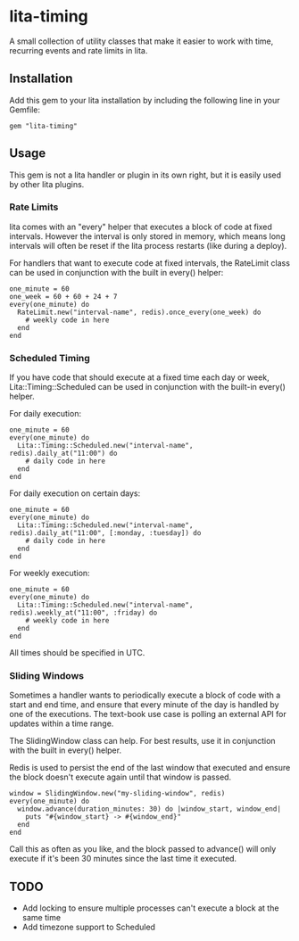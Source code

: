 # lita-timing

A small collection of utility classes that make it easier to work with time, recurring
events and rate limits in lita.

## Installation

Add this gem to your lita installation by including the following line in your Gemfile:

    gem "lita-timing"

## Usage

This gem is not a lita handler or plugin in its own right, but it is easily used
by other lita plugins.

### Rate Limits

lita comes with an "every" helper that executes a block of code at fixed
intervals. However the interval is only stored in memory, which means
long intervals will often be reset if the lita process restarts (like
during a deploy).

For handlers that want to execute code at fixed intervals, the RateLimit
class can be used in conjunction with the built in every() helper:

    one_minute = 60
    one_week = 60 + 60 + 24 + 7
    every(one_minute) do
      RateLimit.new("interval-name", redis).once_every(one_week) do
        # weekly code in here
      end
    end

### Scheduled Timing

If you have code that should execute at a fixed time each day or week, Lita::Timing::Scheduled
can be used in conjunction with the built-in every() helper.

For daily execution:

    one_minute = 60
    every(one_minute) do
      Lita::Timing::Scheduled.new("interval-name", redis).daily_at("11:00") do
        # daily code in here
      end
    end

For daily execution on certain days:

    one_minute = 60
    every(one_minute) do
      Lita::Timing::Scheduled.new("interval-name", redis).daily_at("11:00", [:monday, :tuesday]) do
        # daily code in here
      end
    end

For weekly execution:

    one_minute = 60
    every(one_minute) do
      Lita::Timing::Scheduled.new("interval-name", redis).weekly_at("11:00", :friday) do
        # weekly code in here
      end
    end

All times should be specified in UTC.

### Sliding Windows

Sometimes a handler wants to periodically execute a block of code with a start
and end time, and ensure that every minute of the day is handled by one of the
executions. The text-book use case is polling an external API for updates within
a time range.

The SlidingWindow class can help. For best results, use it in conjunction with the 
built in every() helper.

Redis is used to persist the end of the last window that executed and ensure the
block doesn't execute again until that window is passed.

    window = SlidingWindow.new("my-sliding-window", redis)
    every(one_minute) do
      window.advance(duration_minutes: 30) do |window_start, window_end|
        puts "#{window_start} -> #{window_end}"
      end
    end

Call this as often as you like, and the block passed to advance() will
only execute if it's been 30 minutes since the last time it executed.

## TODO

* Add locking to ensure multiple processes can't execute a block at the same time
* Add timezone support to Scheduled

